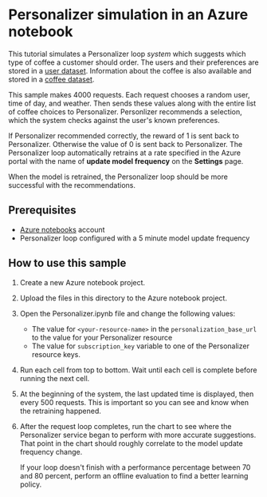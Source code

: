 # Personalizer simulation in an Azure notebook

This tutorial simulates a Personalizer loop _system_ which suggests which type of coffee a customer should order. The users and their preferences are stored in a [user dataset](usrs.json). Information about the coffee is also available and stored in a [coffee dataset](coffee.json).

This sample makes 4000 requests. Each request chooses a random user, time of day, and weather. Then sends these values along with the entire list of coffee choices to Personalizer. Personlizer recommends a selection, which the system checks against the user's known preferences. 

If Personalizer recommended correctly, the reward of 1 is sent back to Personalizer. Otherwise the value of 0 is sent back to Personalizer. The Personalizer loop automatically retrains at a rate specified in the Azure portal with the name of **update model frequency** on the **Settings** page. 

When the model is retrained, the Personalizer loop should be more successful with the recommendations.

## Prerequisites

* [Azure notebooks](https://notebooks.azure.com/) account
* Personalizer loop configured with a 5 minute model update frequency

## How to use this sample

1. Create a new Azure notebook project.
1. Upload the files in this directory to the Azure notebook project. 
1. Open the Personalizer.ipynb file and change the following values:

    * The value for `<your-resource-name>` in the `personalization_base_url` to the value for your Personalizer resource
    * The value for `subscription_key` variable to one of the Personalizer resource keys. 

1. Run each cell from top to bottom. Wait until each cell is complete before running the next cell. 
1. At the beginning of the system, the last updated time is displayed, then every 500 requests. This is important so you can see and know when the retraining happened. 
1. After the request loop completes, run the chart to see where the Personalizer service began to perform with more accurate suggestions. That point in the chart should roughly correlate to the model update frequency change. 

    If your loop doesn't finish with a performance percentage between 70 and 80 percent, perform an offline evaluation to find a better learning policy. 
